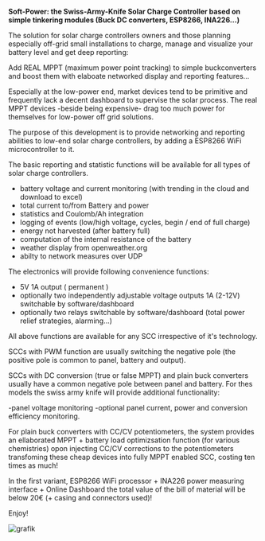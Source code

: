 <b>Soft-Power: the Swiss-Army-Knife Solar Charge Controller based on simple tinkering modules (Buck DC converters, ESP8266, INA226...)</b>

The solution for solar charge controllers owners and those planning especially off-grid small installations to charge, manage and visualize your battery level and get deep reporting: 

Add REAL MPPT (maximum power point tracking) to simple buckconverters and boost them  with elaboate networked display and reporting features...

Especially at the low-power end, market devices tend to be primitive and frequently lack a decent dashboard to supervise the solar process.
The real MPPT devices -beside being expensive- drag too much power for themselves for low-power off grid solutions.

The purpose of this development is to provide networking and reporting abilities to low-end solar charge controllers, by adding a ESP8266 WiFi microcontroller to it.
 

The basic reporting and statistic functions will be available for all types of solar charge controllers.
- battery voltage and current monitoring (with trending in the cloud and download to excel)
- total current to/from Battery and power
- statistics and Coulomb/Ah integration
- logging of events (low/high voltage, cycles, begin / end of full charge)
- energy not harvested (after battery full)
- computation of the internal resistance of the battery
- weather display from openweather.org
- abilty to network measures over UDP

The electronics will provide following convenience functions:
- 5V 1A output ( permanent )
- optionally two independently adjustable voltage outputs 1A (2-12V) switchable by software/dashboard
- optionally two relays switchable by software/dashboard (total power relief strategies, alarming...)

All above functions are available for any SCC irrespective of it's technology.

SCCs with PWM function are usually switching the negative pole (the positive pole is common to panel, battery and output).

SCCs with DC conversion (true or false MPPT) and plain buck converters usually have a common negative pole between panel and battery.
For thes models the swiss army knife will provide additional functionality:

-panel voltage monitoring
-optional panel current, power and conversion efficiency  monitoring.

For plain buck converters with CC/CV potentiometers, the system provides an ellaborated MPPT + battery load optimizsation function (for various chemistries) opon injecting CC/CV corrections to the potentiometers transfoming these cheap devices into fully MPPT enabled SCC, costing ten times as much!

In the first variant, ESP8266 WiFi processor + INA226 power measuring interface + Online Dashboard the total value of the bill of material will be below 20€ (+ casing and connectors used)!

Enjoy!

![grafik](https://user-images.githubusercontent.com/14197155/100760181-c595dd00-33f1-11eb-87bc-8ccab89986ff.png)
